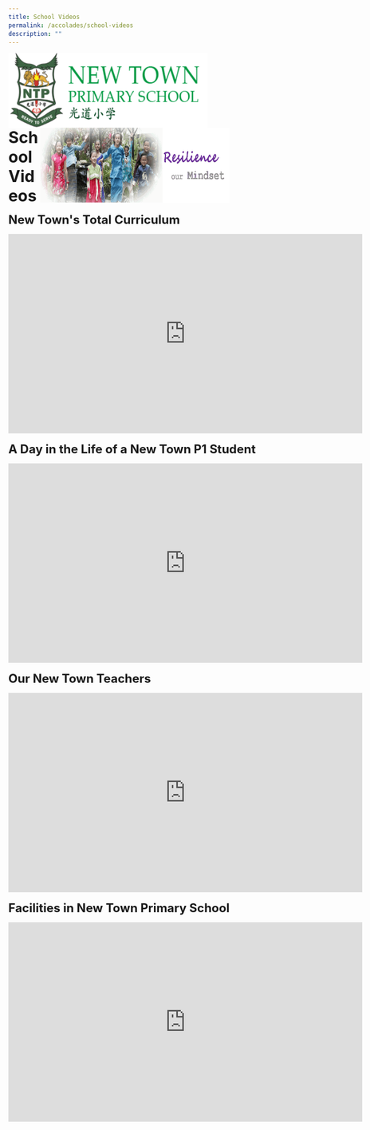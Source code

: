 ```yaml
---
title: School Videos
permalink: /accolades/school-videos
description: ""
---
```

<img src="/images/logosub.png" style="width:400px;height:150px;margin-left:0px;" align = "left">

<img src="/images/Header%20GIF.gif" style="width:380px;height:150px;margin-right:60px;" align = "right">
<br><br><br><br><br><br>

**<font size=6>School Videos</font>**

**<font size=5>New Town's Total Curriculum</font>**
<iframe width="710" height="400" src="https://www.youtube.com/embed/0vEo3xn0xtM" title="New Town's Total Curriculum" frameborder="0" allow="accelerometer; autoplay; clipboard-write; encrypted-media; gyroscope; picture-in-picture" allowfullscreen></iframe>

**<font size=5>A Day in the Life of a New Town P1 Student</font>**
<iframe width="710" height="400" src="https://www.youtube.com/embed/cWdbUO1HjQM" title="A Day in the Life of a New Town P1 Student" frameborder="0" allow="accelerometer; autoplay; clipboard-write; encrypted-media; gyroscope; picture-in-picture" allowfullscreen></iframe>

**<font size=5>Our New Town Teachers</font>**
<iframe width="710" height="400" src="https://www.youtube.com/embed/O8eS5assRCA" title="Our New Town Teachers" frameborder="0" allow="accelerometer; autoplay; clipboard-write; encrypted-media; gyroscope; picture-in-picture" allowfullscreen></iframe>

**<font size=5>Facilities in New Town Primary School</font>**
<iframe width="710" height="400" src="https://www.youtube.com/embed/GAjDgJrbyMg" title="Facilities in New Town Primary" frameborder="0" allow="accelerometer; autoplay; clipboard-write; encrypted-media; gyroscope; picture-in-picture" allowfullscreen></iframe>